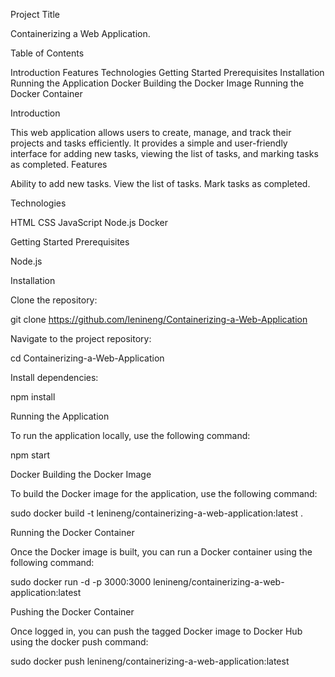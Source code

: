 Project Title

Containerizing a Web Application.

Table of Contents

Introduction
Features
Technologies
Getting Started
Prerequisites
Installation
Running the Application
Docker
Building the Docker Image
Running the Docker Container

Introduction

This web application allows users to create, manage, and track their projects and tasks efficiently. It provides a simple and user-friendly interface for adding new tasks, viewing the list of tasks, and marking tasks as completed. Features

Ability to add new tasks.
View the list of tasks.
Mark tasks as completed.

Technologies

HTML
CSS
JavaScript
Node.js
Docker

Getting Started Prerequisites

Node.js

Installation

Clone the repository:

git clone https://github.com/lenineng/Containerizing-a-Web-Application

Navigate to the project repository:

cd Containerizing-a-Web-Application

Install dependencies:

npm install

Running the Application

To run the application locally, use the following command:

npm start

Docker Building the Docker Image

To build the Docker image for the application, use the following command:

sudo docker build -t lenineng/containerizing-a-web-application:latest .

Running the Docker Container

Once the Docker image is built, you can run a Docker container using the following command:

sudo docker run -d -p 3000:3000 lenineng/containerizing-a-web-application:latest

Pushing the Docker Container

Once logged in, you can push the tagged Docker image to Docker Hub using the docker push command:

sudo docker push lenineng/containerizing-a-web-application:latest
